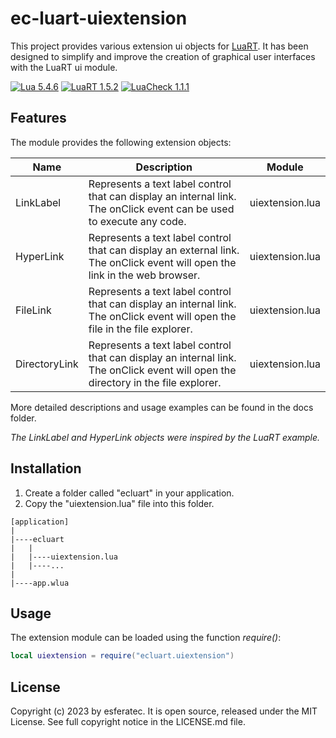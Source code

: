 # ec-luart-uiextension

This project provides various extension ui objects for [LuaRT](https://www.luart.org/).
It has been designed to simplify and improve the creation of graphical user interfaces with the LuaRT ui module.

[![Lua 5.4.6](https://badgen.net/badge/Lua/5.4.6/yellow)](https://github.com/lua/lua)
[![LuaRT 1.5.2](https://badgen.net/badge/LuaRT/1.5.2/blue)](https://github.com/samyeyo/LuaRT)
[![LuaCheck 1.1.1](https://badgen.net/badge/LuaCheck/1.1.1/green)](https://github.com/lunarmodules/luacheck)

## Features

The module provides the following extension objects:

| Name | Description | Module |
| --- | --- | --- |
| LinkLabel | Represents a text label control that can display an internal link. The onClick event can be used to execute any code. | uiextension.lua
| HyperLink | Represents a text label control that can display an external link. The onClick event will open the link in the web browser. | uiextension.lua
| FileLink | Represents a text label control that can display an internal link. The onClick event will open the file in the file explorer. | uiextension.lua
| DirectoryLink | Represents a text label control that can display an internal link. The onClick event will open the directory in the file explorer. | uiextension.lua

More detailed descriptions and usage examples can be found in the docs folder.

*The LinkLabel and HyperLink objects were inspired by the LuaRT example.*

## Installation

1. Create a folder called "ecluart" in your application.
2. Copy the "uiextension.lua" file into this folder.

```text
[application]
|
|----ecluart
|   |
|   |----uiextension.lua
|   |----...
|
|----app.wlua
```

## Usage

The extension module can be loaded using the function *require()*:

```lua
local uiextension = require("ecluart.uiextension") 
```

## License

Copyright (c) 2023 by esferatec.
It is open source, released under the MIT License.
See full copyright notice in the LICENSE.md file.
